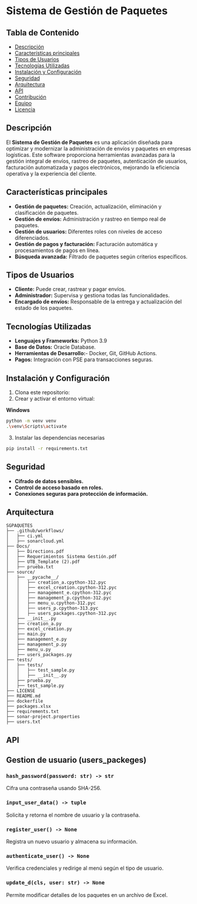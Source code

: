 # Sistema de Gestión de Paquetes

## Tabla de Contenido
- [Descripción](#descripción)
- [Características principales](#características-principales)
- [Tipos de Usuarios](#tipos-de-usuarios)
- [Tecnologías Utilizadas](#tecnologías-utilizadas)
- [Instalación y Configuración](#instalación-y-configuración)
- [Seguridad](#seguridad)
- [Arquitectura](#arquitectura)
- [API](#api)
- [Contribución](#contribución)
- [Equipo](#equipo)
- [Licencia](#licencia)
## Descripción
El **Sistema de Gestión de Paquetes** es una aplicación diseñada para optimizar y modernizar la administración de envíos y paquetes en empresas logísticas. Este software proporciona herramientas avanzadas para la gestión integral de envíos, rastreo de paquetes, autenticación de usuarios, facturación automatizada y pagos electrónicos, mejorando la eficiencia operativa y la experiencia del cliente.

## Características principales
- **Gestión de paquetes:** Creación, actualización, eliminación y clasificación de paquetes.
- **Gestión de envíos:** Administración y rastreo en tiempo real de paquetes.
- **Gestión de usuarios:** Diferentes roles con niveles de acceso diferenciados.
- **Gestión de pagos y facturación:** Facturación automática y procesamientos de pagos en línea.
- **Búsqueda avanzada:** Filtrado de paquetes según criterios específicos.
## Tipos de Usuarios
- **Cliente:** Puede crear, rastrear y pagar envíos.
- **Administrador:** Supervisa y gestiona todas las funcionalidades.
- **Encargado de envíos:** Responsable de la entrega y actualización del estado de los paquetes.

## Tecnologías Utilizadas
- **Lenguajes y Frameworks:** Python 3.9
- **Base de Datos:** Oracle Database.
- **Herramientas de Desarrollo:**- Docker, Git, GitHub Actions.
- **Pagos:** Integración con PSE para transacciones seguras.

## Instalación y Configuración
1. Clona este repositorio:
2. Crear y activar el entorno virtual:

**Windows**
```bash
python -m venv venv
.\venv\Scripts\activate
```
3. Instalar las dependencias necesarias
```bash
pip install -r requirements.txt
```
## Seguridad
- **Cifrado de datos sensibles.**
- **Control de acceso basado en roles.**
- **Conexiones seguras para protección de información.**
## Arquitectura
```
SGPAQUETES
├── .github/workflows/
│   ├── ci.yml
│   ├── sonarcloud.yml
├── Docs/
│   ├── Directions.pdf
│   ├── Requerimientos Sistema Gestión.pdf
│   ├── UTB_Template (2).pdf
│   ├── prueba.txt
├── source/
│   ├── __pycache__/
│   │   ├── creation_a.cpython-312.pyc
│   │   ├── excel_creation.cpython-312.pyc
│   │   ├── management_e.cpython-312.pyc
│   │   ├── management_p.cpython-312.pyc
│   │   ├── menu_u.cpython-312.pyc
│   │   ├── users_p.cpython-313.pyc
│   │   ├── users_packages.cpython-312.pyc
│   ├── __init__.py
│   ├── creation_a.py
│   ├── excel_creation.py
│   ├── main.py
│   ├── management_e.py
│   ├── management_p.py
│   ├── menu_u.py
│   ├── users_packages.py
├── tests/
│   ├── tests/
│   │   ├── test_sample.py
│   │   ├── __init__.py
│   ├── prueba.py
│   ├── test_sample.py
├── LICENSE
├── README.md
├── dockerfile
├── packages.xlsx
├── requirements.txt
├── sonar-project.properties
├── users.txt
```
## API
## Gestion de usuario (users_packeges)

### `hash_password(password: str) -> str`
Cifra una contraseña usando SHA-256.

### `input_user_data() -> tuple`
Solicita y retorna el nombre de usuario y la contraseña.

### `register_user() -> None`
Registra un nuevo usuario y almacena su información.

### `authenticate_user() -> None`
Verifica credenciales y redirige al menú según el tipo de usuario.

### `update_d(cls, user: str) -> None`
Permite modificar detalles de los paquetes en un archivo de Excel.
